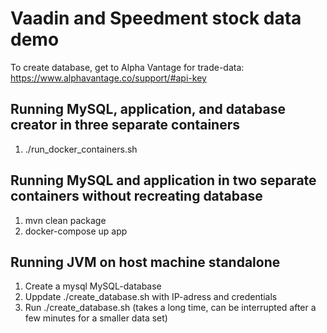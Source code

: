 # Vaadin and Speedment stock data demo

To create database, get <API-KEY> to Alpha Vantage for trade-data: https://www.alphavantage.co/support/#api-key

## Running MySQL, application, and database creator in three separate containers
1. ./run_docker_containers.sh <API-KEY>

## Running MySQL and application in two separate containers without recreating database
1. mvn clean package
2. docker-compose up app

## Running JVM on host machine standalone
1. Create a mysql MySQL-database
2. Uppdate ./create_database.sh with IP-adress and credentials
4. Run ./create_database.sh <API-KEY> (takes a long time, can be interrupted after a few minutes for a smaller data set)
